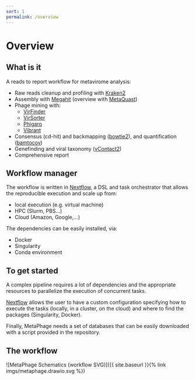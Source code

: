 ```yaml
---
sort: 1
permalink: /overview
---
```


# Overview

## What is it

A reads to report workflow for metavirome analysis:

* Raw reads cleanup and profiling with [Kraken2](https://ccb.jhu.edu/software/kraken2/)
* Assembly with [Megahit](https://github.com/voutcn/megahit#readme) (overview with [MetaQuast](http://quast.sourceforge.net/metaquast))
* Phage mining with:
  * [VirFinder](https://github.com/jessieren/VirFinder#readme)
  * [VirSorter](https://github.com/simroux/VirSorter#readme)
  * [Phigaro](https://github.com/bobeobibo/phigaro#readme)
  * [Vibrant](https://github.com/AnantharamanLab/VIBRANT#readme)
* Consensus (cd-hit) and backmapping ([bowtie2](http://bowtie-bio.sourceforge.net/bowtie2/index.shtml)), and quantification ([bamtocov](https://github.com/telatin/bamtocov))
* Genefinding and viral taxonomy ([vContact2](https://bitbucket.org/MAVERICLab/vcontact2/wiki/Home))
* Comprehensive report

## Workflow manager

The workflow is written in [Nextflow](https://nextflow.io/), a DSL and task
orchestrator that allows the reproducible execution and scale up from:
* local execution (e.g. virtual machine)
* HPC (Slurm, PBS...)
* Cloud (Amazon, Google,...)

The dependencies can be easily installed, via:
* Docker
* Singularity
* Conda environment

## To get started

A complex pipeline requires a lot of dependencies and the appropriate resources 
to parallelize the execution of concurrent tasks.

[Nextflow](https://nextflow.io/) allows the user to have a custom configuration specifying how to execute the
tasks (locally, in a cluster, on the cloud) and where to find the packages (Singularity, Docker).

Finally, MetaPhage needs a set of databases that can be easily downloaded with a script provided 
in the repository.

## The workflow


![MetaPhage Schematics (workflow SVG)]({{ site.baseurl }}{% link imgs/metaphage.drawio.svg %})


